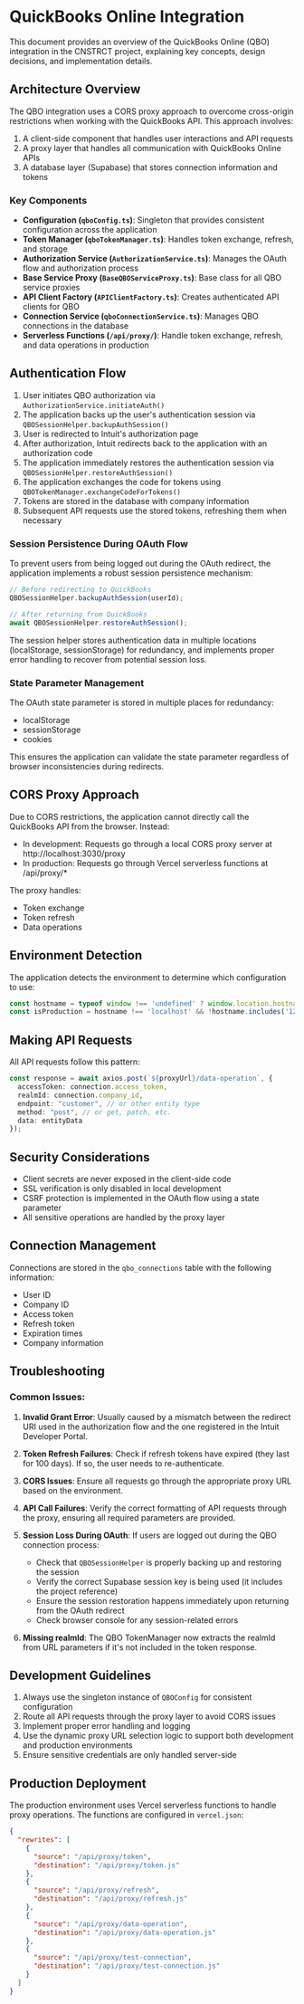 # QuickBooks Online Integration

This document provides an overview of the QuickBooks Online (QBO) integration in the CNSTRCT project, explaining key concepts, design decisions, and implementation details.

## Architecture Overview

The QBO integration uses a CORS proxy approach to overcome cross-origin restrictions when working with the QuickBooks API. This approach involves:

1. A client-side component that handles user interactions and API requests
2. A proxy layer that handles all communication with QuickBooks Online APIs
3. A database layer (Supabase) that stores connection information and tokens

### Key Components

- **Configuration (`qboConfig.ts`)**: Singleton that provides consistent configuration across the application
- **Token Manager (`qboTokenManager.ts`)**: Handles token exchange, refresh, and storage
- **Authorization Service (`AuthorizationService.ts`)**: Manages the OAuth flow and authorization process
- **Base Service Proxy (`BaseQBOServiceProxy.ts`)**: Base class for all QBO service proxies
- **API Client Factory (`APIClientFactory.ts`)**: Creates authenticated API clients for QBO
- **Connection Service (`qboConnectionService.ts`)**: Manages QBO connections in the database
- **Serverless Functions (`/api/proxy/`)**: Handle token exchange, refresh, and data operations in production

## Authentication Flow

1. User initiates QBO authorization via `AuthorizationService.initiateAuth()`
2. The application backs up the user's authentication session via `QBOSessionHelper.backupAuthSession()`
3. User is redirected to Intuit's authorization page
4. After authorization, Intuit redirects back to the application with an authorization code
5. The application immediately restores the authentication session via `QBOSessionHelper.restoreAuthSession()`
6. The application exchanges the code for tokens using `QBOTokenManager.exchangeCodeForTokens()`
7. Tokens are stored in the database with company information
8. Subsequent API requests use the stored tokens, refreshing them when necessary

### Session Persistence During OAuth Flow

To prevent users from being logged out during the OAuth redirect, the application implements a robust session persistence mechanism:

```typescript
// Before redirecting to QuickBooks
QBOSessionHelper.backupAuthSession(userId);

// After returning from QuickBooks
await QBOSessionHelper.restoreAuthSession();
```

The session helper stores authentication data in multiple locations (localStorage, sessionStorage) for redundancy, and implements proper error handling to recover from potential session loss.

### State Parameter Management

The OAuth state parameter is stored in multiple places for redundancy:
- localStorage
- sessionStorage
- cookies

This ensures the application can validate the state parameter regardless of browser inconsistencies during redirects.

## CORS Proxy Approach

Due to CORS restrictions, the application cannot directly call the QuickBooks API from the browser. Instead:

- In development: Requests go through a local CORS proxy server at http://localhost:3030/proxy
- In production: Requests go through Vercel serverless functions at /api/proxy/*

The proxy handles:
- Token exchange
- Token refresh
- Data operations

## Environment Detection

The application detects the environment to determine which configuration to use:

```typescript
const hostname = typeof window !== 'undefined' ? window.location.hostname : '';
const isProduction = hostname !== 'localhost' && !hostname.includes('127.0.0.1');
```

## Making API Requests

All API requests follow this pattern:

```typescript
const response = await axios.post(`${proxyUrl}/data-operation`, {
  accessToken: connection.access_token,
  realmId: connection.company_id,
  endpoint: "customer", // or other entity type
  method: "post", // or get, patch, etc.
  data: entityData
});
```

## Security Considerations

- Client secrets are never exposed in the client-side code
- SSL verification is only disabled in local development
- CSRF protection is implemented in the OAuth flow using a state parameter
- All sensitive operations are handled by the proxy layer

## Connection Management

Connections are stored in the `qbo_connections` table with the following information:
- User ID
- Company ID
- Access token
- Refresh token
- Expiration times
- Company information

## Troubleshooting

### Common Issues:

1. **Invalid Grant Error**: Usually caused by a mismatch between the redirect URI used in the authorization flow and the one registered in the Intuit Developer Portal.

2. **Token Refresh Failures**: Check if refresh tokens have expired (they last for 100 days). If so, the user needs to re-authenticate.

3. **CORS Issues**: Ensure all requests go through the appropriate proxy URL based on the environment.

4. **API Call Failures**: Verify the correct formatting of API requests through the proxy, ensuring all required parameters are provided.

5. **Session Loss During OAuth**: If users are logged out during the QBO connection process:
   - Check that `QBOSessionHelper` is properly backing up and restoring the session
   - Verify the correct Supabase session key is being used (it includes the project reference)
   - Ensure the session restoration happens immediately upon returning from the OAuth redirect
   - Check browser console for any session-related errors

6. **Missing realmId**: The QBO TokenManager now extracts the realmId from URL parameters if it's not included in the token response.

## Development Guidelines

1. Always use the singleton instance of `QBOConfig` for consistent configuration
2. Route all API requests through the proxy layer to avoid CORS issues
3. Implement proper error handling and logging
4. Use the dynamic proxy URL selection logic to support both development and production environments
5. Ensure sensitive credentials are only handled server-side

## Production Deployment

The production environment uses Vercel serverless functions to handle proxy operations. The functions are configured in `vercel.json`:

```json
{
  "rewrites": [
    {
      "source": "/api/proxy/token",
      "destination": "/api/proxy/token.js"
    },
    {
      "source": "/api/proxy/refresh",
      "destination": "/api/proxy/refresh.js"
    },
    {
      "source": "/api/proxy/data-operation",
      "destination": "/api/proxy/data-operation.js"
    },
    {
      "source": "/api/proxy/test-connection",
      "destination": "/api/proxy/test-connection.js"
    }
  ]
}
